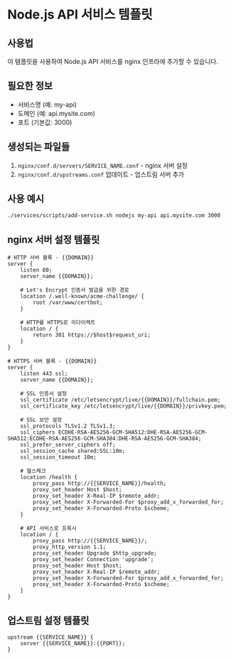 # Node.js API 서비스 템플릿

## 사용법
이 템플릿을 사용하여 Node.js API 서비스를 nginx 인프라에 추가할 수 있습니다.

## 필요한 정보
- 서비스명 (예: my-api)
- 도메인 (예: api.mysite.com)
- 포트 (기본값: 3000)

## 생성되는 파일들
1. `nginx/conf.d/servers/SERVICE_NAME.conf` - nginx 서버 설정
2. `nginx/conf.d/upstreams.conf` 업데이트 - 업스트림 서버 추가

## 사용 예시
```bash
./services/scripts/add-service.sh nodejs my-api api.mysite.com 3000
```

## nginx 서버 설정 템플릿

```nginx
# HTTP 서버 블록 - {{DOMAIN}}
server {
    listen 80;
    server_name {{DOMAIN}};
    
    # Let's Encrypt 인증서 발급을 위한 경로
    location /.well-known/acme-challenge/ {
        root /var/www/certbot;
    }
    
    # HTTP를 HTTPS로 리다이렉트
    location / {
        return 301 https://$host$request_uri;
    }
}

# HTTPS 서버 블록 - {{DOMAIN}}
server {
    listen 443 ssl;
    server_name {{DOMAIN}};

    # SSL 인증서 설정
    ssl_certificate /etc/letsencrypt/live/{{DOMAIN}}/fullchain.pem;
    ssl_certificate_key /etc/letsencrypt/live/{{DOMAIN}}/privkey.pem;
    
    # SSL 보안 설정
    ssl_protocols TLSv1.2 TLSv1.3;
    ssl_ciphers ECDHE-RSA-AES256-GCM-SHA512:DHE-RSA-AES256-GCM-SHA512:ECDHE-RSA-AES256-GCM-SHA384:DHE-RSA-AES256-GCM-SHA384;
    ssl_prefer_server_ciphers off;
    ssl_session_cache shared:SSL:10m;
    ssl_session_timeout 10m;

    # 헬스체크
    location /health {
        proxy_pass http://{{SERVICE_NAME}}/health;
        proxy_set_header Host $host;
        proxy_set_header X-Real-IP $remote_addr;
        proxy_set_header X-Forwarded-For $proxy_add_x_forwarded_for;
        proxy_set_header X-Forwarded-Proto $scheme;
    }

    # API 서비스로 프록시
    location / {
        proxy_pass http://{{SERVICE_NAME}}/;
        proxy_http_version 1.1;
        proxy_set_header Upgrade $http_upgrade;
        proxy_set_header Connection 'upgrade';
        proxy_set_header Host $host;
        proxy_set_header X-Real-IP $remote_addr;
        proxy_set_header X-Forwarded-For $proxy_add_x_forwarded_for;
        proxy_set_header X-Forwarded-Proto $scheme;
    }
}
```

## 업스트림 설정 템플릿

```nginx
upstream {{SERVICE_NAME}} {
    server {{SERVICE_NAME}}:{{PORT}};
}
```
